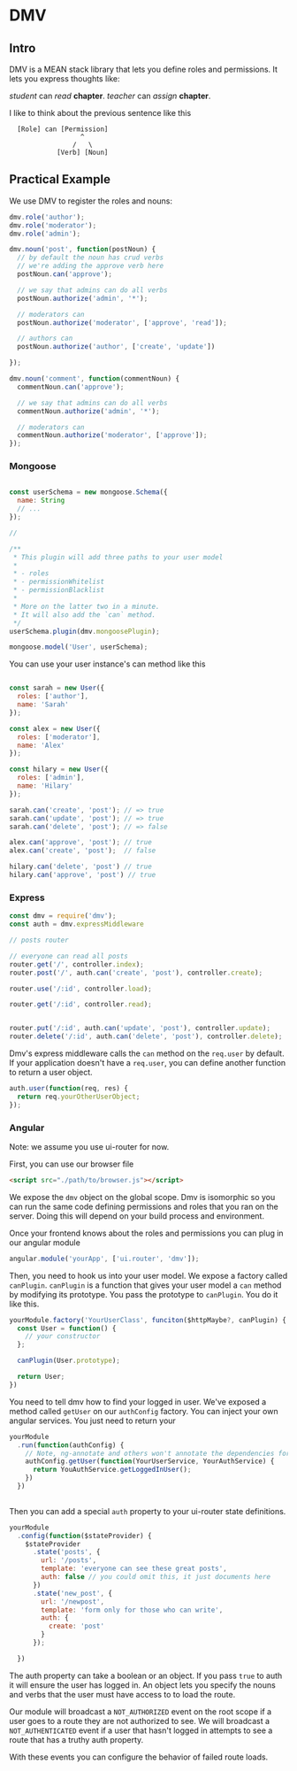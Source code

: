 # DMV

## Intro

DMV is a MEAN stack library that lets you define roles and permissions. It lets you express thoughts like:

_student_ can *read* **chapter**.
_teacher_ can *assign* **chapter**.

I like to think about the previous sentence like this


```
  [Role] can [Permission]
                  ^
                /   \
            [Verb] [Noun]
```

## Practical Example

We use DMV to register the roles and nouns:

```js
dmv.role('author');
dmv.role('moderator');
dmv.role('admin');

dmv.noun('post', function(postNoun) {
  // by default the noun has crud verbs
  // we're adding the approve verb here
  postNoun.can('approve');

  // we say that admins can do all verbs
  postNoun.authorize('admin', '*');

  // moderators can 
  postNoun.authorize('moderator', ['approve', 'read']);

  // authors can
  postNoun.authorize('author', ['create', 'update'])

});

dmv.noun('comment', function(commentNoun) {
  commentNoun.can('approve');

  // we say that admins can do all verbs
  commentNoun.authorize('admin', '*');

  // moderators can 
  commentNoun.authorize('moderator', ['approve']);
});
```

### Mongoose

```js

const userSchema = new mongoose.Schema({
  name: String
  // ...
});

//

/**
 * This plugin will add three paths to your user model
 * 
 * - roles
 * - permissionWhitelist
 * - permissionBlacklist
 * 
 * More on the latter two in a minute.
 * It will also add the `can` method.
 */
userSchema.plugin(dmv.mongoosePlugin);

mongoose.model('User', userSchema);

```

You can use your user instance's can method like this

```js

const sarah = new User({
  roles: ['author'],
  name: 'Sarah'
});

const alex = new User({
  roles: ['moderator'],
  name: 'Alex'
});

const hilary = new User({
  roles: ['admin'],
  name: 'Hilary'
});

sarah.can('create', 'post'); // => true
sarah.can('update', 'post'); // => true
sarah.can('delete', 'post'); // => false

alex.can('approve', 'post'); // true
alex.can('create', 'post');  // false

hilary.can('delete', 'post') // true
hilary.can('approve', 'post') // true

```

### Express


```js
const dmv = require('dmv');
const auth = dmv.expressMiddleware

// posts router

// everyone can read all posts
router.get('/', controller.index);
router.post('/', auth.can('create', 'post'), controller.create);

router.use('/:id', controller.load);

router.get('/:id', controller.read);


router.put('/:id', auth.can('update', 'post'), controller.update);
router.delete('/:id', auth.can('delete', 'post'), controller.delete);
```

Dmv's express middleware calls the `can` method on the `req.user` by default. If your application doesn't have a `req.user`, you can define another function to return a user object.

```js
auth.user(function(req, res) {
  return req.yourOtherUserObject;
});
```

### Angular

Note: we assume you use ui-router for now.

First, you can use our browser file

```html
<script src="./path/to/browser.js"></script>
```

We expose the `dmv` object on the global scope. Dmv is isomorphic so you can run the same code defining permissions and roles that you ran on the server. Doing this will depend on your build process and environment. 

Once your frontend knows about the roles and permissions you can plug in our angular module

```js
angular.module('yourApp', ['ui.router', 'dmv']);
```

Then, you need to hook us into your user model. We expose a factory called `canPlugin`. `canPlugin` is a function that gives your user model a `can` method by modifying its prototype. You pass the prototype to `canPlugin`. You do it like this.

```js
yourModule.factory('YourUserClass', funciton($httpMaybe?, canPlugin) {
  const User = function() {
    // your constructor
  };

  canPlugin(User.prototype);

  return User;
})
```

You need to tell dmv how to find your logged in user. We've exposed a method called `getUser` on our `authConfig` factory. You can inject your own angular services. You just need to return your

```js
yourModule
  .run(function(authConfig) {
    // Note, ng-annotate and others won't annotate the dependencies for this method. So if you minify in your build process, you should annotate your own dependencies.
    authConfig.getUser(function(YourUserService, YourAuthService) {
      return YouAuthService.getLoggedInUser();
    })
  })
  
```

Then you can add a special `auth` property to your ui-router state definitions.

```js
yourModule
  .config(function($stateProvider) {
    $stateProvider
      .state('posts', {
        url: '/posts',
        template: 'everyone can see these great posts',
        auth: false // you could omit this, it just documents here
      })
      .state('new_post', {
        url: '/newpost',
        template: 'form only for those who can write',
        auth: {
          create: 'post'
        }
      });

  }) 
```

The auth property can take a boolean or an object. If you pass `true` to auth it will ensure the user has logged in. An object lets you specify the nouns and verbs that the user must have access to to load the route.

Our module will broadcast a `NOT_AUTHORIZED` event on the root scope if a user goes to a route they are not authorized to see. We will broadcast a `NOT_AUTHENTICATED` event if a user that hasn't logged in attempts to see a route that has a truthy auth property.

With these events you can configure the behavior of failed route loads.
